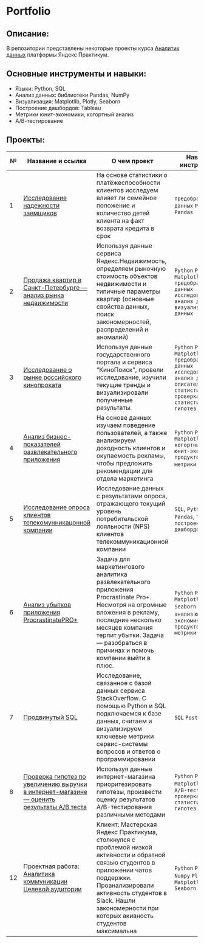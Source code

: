# Portfolio

## Описание:
В репозитории представлены некоторые проекты курса [Аналитик данных](https://praktikum.yandex.ru/data-analyst/)  платформы Яндекс Практикум.

## Основные инструменты и навыки:
- Языки: Python, SQL
- Анализ данных: библиотеки Pandas, NumPy
- Визуализация: Matplotlib, Plotly, Seaborn
- Построение дашбордов: Tableau
- Метрики юнит-экономики, когортный анализ
- А/В-тестирование



## Проекты:
| №| Название и ссылка | О чем проект                                                     | Навыки и инструменты           |  
|-----------|-------------------|------------------------------------------------------------------|-----------------------------------|            
|1              |[Исследование надежности заемщиков](https://github.com/Julia-Panova/Portfolio/tree/7b93e4bb219ae659383e33f38f0107468ef37f83/banking%20data%20analysis)|На основе статистики о платёжеспособности клиентов исследуем влияет ли семейное положение и количество детей клиента на факт возврата кредита в срок|`предобработка данных` `Python` `Pandas`|
|2              |[Продажа квартир в Санкт-Петербурге — анализ рынка недвижимости](https://github.com/Julia-Panova/Portfolio/tree/7b93e4bb219ae659383e33f38f0107468ef37f83/real%20estate%20market)|Используя данные сервиса Яндекс.Недвижимость, определяем рыночную стоимость объектов недвижимости и типичные параметры квартир (основные свойства данных, поиск закономерностей, распределений и аномалий)|`Python` `Pandas` `Matplotlib` `предобработка данных` `исследовательский анализ данных` `визуализация данных`|
|3              | [Исследование о рынке российского кинопроката](https://github.com/Julia-Panova/Portfolio/tree/7b93e4bb219ae659383e33f38f0107468ef37f83/film%20distribution%20market)|Используя данные государственного портала и сервиса “КиноПоиск”, провели исследование, изучили текущие тренды и визуализировали полученные результаты.|`Python` `Pandas` `Matplotlib` `предобработка данных` `исследовательский анализ данных` `описательная статистика` `проверка статистических гипотез`|
|4              |[Анализ бизнес-показателей развлекательного приложения](https://github.com/Julia-Panova/Portfolio/tree/7b93e4bb219ae659383e33f38f0107468ef37f83/business%20indicators)|На основе данных изучаем поведение пользователей, а также анализируем доходность клиентов и окупаемость рекламы, чтобы предложить рекомендации для отдела маркетинга|`Python` `Pandas` `Matplotlib` `когортный анализ` `юнит-экономика` `продуктовые метрики` `Seaborn`|
|5             |[Исследование опроса клиентов телекомунникацонной компании](https://public.tableau.com/app/profile/julia3616/viz/yp_16722938062050/Dashboard1)|Исследование данных с результатами опроса, отражающего текущий уровень потребительской лояльности (NPS) клиентов телекоммуникационной компании | `SQL`, `Python`, `Pandas`, `Tableau`, `построение дашбордов` |
|6             | [Анализ убытков приложения ProcrastinatePRO+](https://github.com/Julia-Panova/Portfolio/tree/7b93e4bb219ae659383e33f38f0107468ef37f83/business%20indicators)|Задача для маркетингового аналитика развлекательного приложения Procrastinate Pro+. Несмотря на огромные вложения в рекламу, последние несколько месяцев компания терпит убытки. Задача — разобраться в причинах и помочь компании выйти в плюс.|`Python` `Pandas` `Matplotlib` `Seaborn` `когортный анализ` `юнит-экономика` `продуктовые метрики`|
|7              |[Продвинутый SQL](https://github.com/Julia-Panova/Portfolio/tree/7b93e4bb219ae659383e33f38f0107468ef37f83/sql)|Исследование, связанное с базой данных сервиса StackOverflow. С помощью Python и SQL подключаемся к базе данных, считаем и визуализируем ключевые метрики сервис-системы вопросов и ответов о программировании|`SQL` `PostgreSQL`|
|8              |[ Проверка гипотез по увеличению выручки в интернет-магазине — оценить результаты A/B теста](https://github.com/Julia-Panova/Portfolio/tree/7b93e4bb219ae659383e33f38f0107468ef37f83/AB-test)| Используя данные интернет-магазина приоритезировать гипотезы, произвести оценку результатов A/B-тестирования различными методами |`Python` `Pandas` `Matplotlib` `SciPy` `A/B-тестирование` `проверка статистических гипотез`|
|12             |Проектная работа: [Аналитика коммуникации Целевой аудитории](https://github.com/Julia-Panova/Portfolio/tree/7b93e4bb219ae659383e33f38f0107468ef37f83/target%20audience%20analytics)  |Клиент: Мастерская Яндекс Практикума, столкнулся с проблемой низкой активности и обратной связью студентов в приложении чатов поддержки. Проанализировали активность студентов в Slack. Нашли закономерности при которых акивность студентов максимальна|`Python` `Pandas` `Numpy` `Plotly` `Matplotlib` `Seaborn`|
